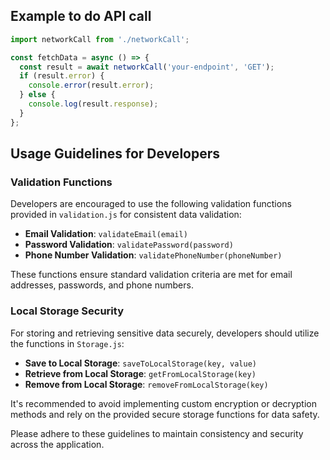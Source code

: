 ## Example to do API call

```javascript
import networkCall from './networkCall';

const fetchData = async () => {
  const result = await networkCall('your-endpoint', 'GET');
  if (result.error) {
    console.error(result.error);
  } else {
    console.log(result.response);
  }
};
```

## Usage Guidelines for Developers

### Validation Functions

Developers are encouraged to use the following validation functions provided in `validation.js` for consistent data validation:

- **Email Validation**: `validateEmail(email)`
- **Password Validation**: `validatePassword(password)`
- **Phone Number Validation**: `validatePhoneNumber(phoneNumber)`

These functions ensure standard validation criteria are met for email addresses, passwords, and phone numbers.

### Local Storage Security

For storing and retrieving sensitive data securely, developers should utilize the functions in `Storage.js`:

- **Save to Local Storage**: `saveToLocalStorage(key, value)`
- **Retrieve from Local Storage**: `getFromLocalStorage(key)`
- **Remove from Local Storage**: `removeFromLocalStorage(key)`

It's recommended to avoid implementing custom encryption or decryption methods and rely on the provided secure storage functions for data safety.

Please adhere to these guidelines to maintain consistency and security across the application.

